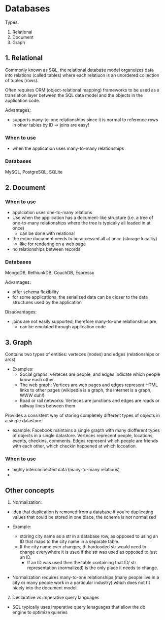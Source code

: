 # Databases

Types:
1. Relational
2. Document
3. Graph

## 1. Relational

Commonly known as SQL, the relational database model organuizes data into relations (called tables) where each relatiuon is an unordered collection of tuples (rows).

Often requires ORM (object-relational mapping) frameworks to be used as a translation layer between the SQL data model and the objects in the application code.

Advantages:
- supports many-to-one relationships since it is normal to reference rows in other tables by ID -> joins are easy!

### When to use
- when the application uses many-to-many relationships


### Databases

MySQL, PostgreSQL, SQLite

### 

## 2. Document

### When to use
- applciation uses one-to-many relations
- Use when the application has a document-like structure (i.e. a tree of one-to-many relationships where the tree is typically all loaded in at once)
    - can be done with relational 
- the entire document needs to be accessed all at once (storage locality)
    - like for rendering on a web page
- no relationships between records

### Databases

MongoDB, RethiunkDB, CouchDB, Espresso

Advantages:
- offer schema flexibility
- for some applications, the serialized data can be closer to the data structures used by the application

Disadvantages:
- joins are not easily supported, therefore many-to-one relationships are
    - can be emulated through application code



## 3. Graph

Contains two types of entities: verteces (nodes) and edges (relationships or arcs)
- Examples:
    - Social graphs: verteces are people, and edges indicate which people know each other
    - The web graph: Vertices are web pages and edges represent HTML links to other pages (wikipedia is a graph, the internet is a graph, WWW duh!)
    - Road or rail networks: Verteces are junctions and edges are roads or railway lines between them

Provides a consistent way of storing completely different types of objects in a single datastore
- example: Facebook maintains a single grapth with many diofferent types of objects in a single datastore. Verteces reprecent people, locations, events, checkins, comments. Edges represent which people are friends with each other, which checkin happened at which locoation.

### When to use
- highly interconnected data (many-to-many relations)
- 

## Other concepts

1. Normalization:
- idea that duplication is removed from a database
if you're duplicating values that could be stored in one place, the schema is not normalized
- Example:
    - storing city name as a str in a database row, as opposed to using an ID that maps to the city name in a separate table. 
    - If the city name ever changes, th hardcoded str would need to change everywhere it is used if the str was used as opposed to just an ID. 
        - If an ID was used then the table containing that ID/ str representation (normalized) is the only place it needs to change.

- Normalization requires many-to-one relationships (many people live in a city or many people work in a particular industry) which does not fit nicely into the document model.

2. Declarative vs imperative query languages
- SQL typically uses imperative query lenaguages that allow the db engine to optimize quieries